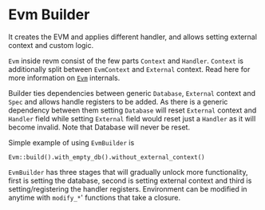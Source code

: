 
# Evm Builder

It creates the EVM and applies different handler, and allows setting external context and custom logic.

`Evm` inside revm consist of the few parts `Context` and `Handler`. `Context` is additionally split between `EvmContext` and `External` context. Read here for more information on [`Evm`](./evm.md) internals.

Builder ties dependencies between generic `Database`, `External` context and `Spec` and allows handle registers to be added. As there is a generic dependency between them setting `Database` will reset `External` context and `Handler` field while setting `External` field would reset just a `Handler` as it will become invalid. Note that Database will never be reset.


Simple example of using `EvmBuilder` is

```
Evm::build().with_empty_db().without_external_context()
```

`EvmBuilder` has three stages that will gradually unlock more functionality, first is setting the database, second is setting external context and third is setting/registering the handler registers. Environment can be modified in anytime with `modify_*`' functions that take a closure.

